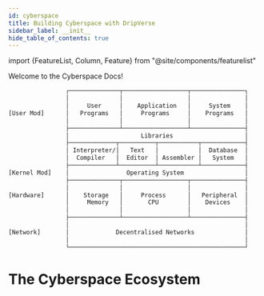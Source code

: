 ```yaml
---
id: cyberspace
title: Building Cyberspace with DripVerse
sidebar_label: __init__
hide_table_of_contents: true
---
```

import {FeatureList, Column, Feature} from "@site/components/featurelist"

Welcome to the Cyberspace Docs!

```sh
                ┌──────────────┬──────────────────┬───────────────┐
                │              │                  │               │
                │     User     │    Application   │     System    │
[User Mod]      │   Programs   │     Programs     │    Programs   │
                │              │                  │               │
                ├──────────────┴──────────────────┴───────────────┤
                │                    Libraries                    │
                ├─────────────┬──────────┬───────────┬────────────┤
                │ Interpreter/│   Text   │           │  Database  │
                │  Compiler   │  Editor  │ Assembler │   System   │
                ├─────────────┴──────────┴───────────┴────────────┤
[Kernel Mod]    │                Operating System                 │
                ├──────────────┬──────────────────┬───────────────┤
                │              │                  │               │
[Hardware]      │    Storage   │     Process      │   Peripheral  │
                │     Memory   │       CPU        │    Devices    │
                │              │                  │               │
                ├──────────────┴──────────────────┴───────────────┤
                │                                                 │
[Network]       │             Decentralised Networks              │
                │                                                 │
                └─────────────────────────────────────────────────┘
```

<h1 className="text-center big-title" >The Cyberspace Ecosystem</h1>

<FeatureList>
  <Column title="Building Blocks" size="3">
    <Feature url="#" title="Digital Assets" subtitle="NFT, SBT, ..." image="cyberspace/digital-asset.png" />
    <Feature url="#" title="Communication" subtitle="Text, voice, video, ..." image="cyberspace/communication.png" />
  </Column>
</FeatureList>
